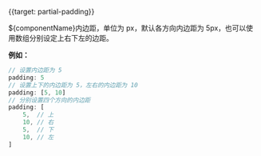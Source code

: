 {{target: partial-padding}}

${componentName}内边距，单位为 px，默认各方向内边距为 5px，也可以使用数组分别设定上右下左的边距。

 **例如：** 
```js
// 设置内边距为 5
padding: 5
// 设置上下的内边距为 5，左右的内边距为 10
padding: [5, 10]
// 分别设置四个方向的内边距
padding: [
    5,  // 上
    10, // 右
    5,  // 下
    10, // 左
]
```